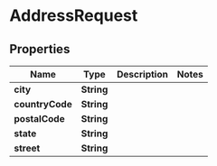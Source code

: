 

# AddressRequest

## Properties

Name | Type | Description | Notes
------------ | ------------- | ------------- | -------------
**city** | **String** |  | 
**countryCode** | **String** |  | 
**postalCode** | **String** |  | 
**state** | **String** |  | 
**street** | **String** |  | 




